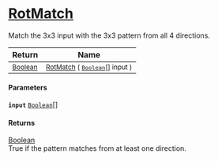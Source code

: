 # [RotMatch](./PatternMatching3x3-RotMatch.md)

Match the 3x3 input with the 3x3 pattern from all 4 directions.

| Return | Name | 
| --- | --- | 
| <sub>[Boolean](https://docs.microsoft.com/en-us/dotnet/api/System.Boolean)</sub> | <sub>[RotMatch](./PatternMatching3x3-RotMatch.md) ( [`Boolean`](https://docs.microsoft.com/en-us/dotnet/api/System.Boolean)[] input )</sub> | 


#### Parameters
**`input`**  [`Boolean`](https://docs.microsoft.com/en-us/dotnet/api/System.Boolean)[]<br>
#### Returns
[Boolean](https://docs.microsoft.com/en-us/dotnet/api/System.Boolean)<br>
True if the pattern matches from at least one direction.